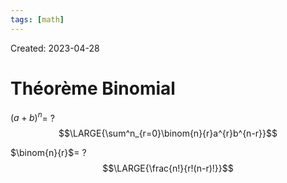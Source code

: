 ```yaml
---
tags: [math] 
---
```

Created: 2023-04-28

# Théorème Binomial
$(a+b)^{n}$=
?
$$\LARGE{\sum^n_{r=0}\binom{n}{r}a^{r}b^{n-r}}$$
<!--SR:!2023-05-09,8,250-->

$\binom{n}{r}$=
?
$$\LARGE{\frac{n!}{r!(n-r)!}}$$
<!--SR:!2023-05-09,8,250-->